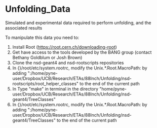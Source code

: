 # Unfolding_Data
Simulated and experimental data required to perform unfolding, and the associated results

To manipulate this data you need to:

1) Install Root (https://root.cern.ch/downloading-root)
2) Get have access to the tools developed by the BANG group (contact Bethany Goldblum or Josh Brown)
3) Clone the nsd-geant4 and nsd-rootscripts repositories
4) In {}/root/etc/system.rootrc, modify the Unix.*.Root.MacroPath: by adding ":/home/pyne-user/Dropbox/UCB/Research/ETAs/88Inch/Unfolding/nsd-rootscripts/root_helper_classes" to the end of the current path
5) In Type "make" in terminal in the directory "home/pyne-user/Dropbox/UCB/Research/ETAs/88Inch/Unfolding/nsd-geant4/TreeClasses"
6) In {}/root/etc/system.rootrc, modify the Unix.*.Root.MacroPath: by adding ":/home/pyne-user/Dropbox/UCB/Research/ETAs/88Inch/Unfolding/nsd-geant4/TreeClasses" to the end of the current path

 
